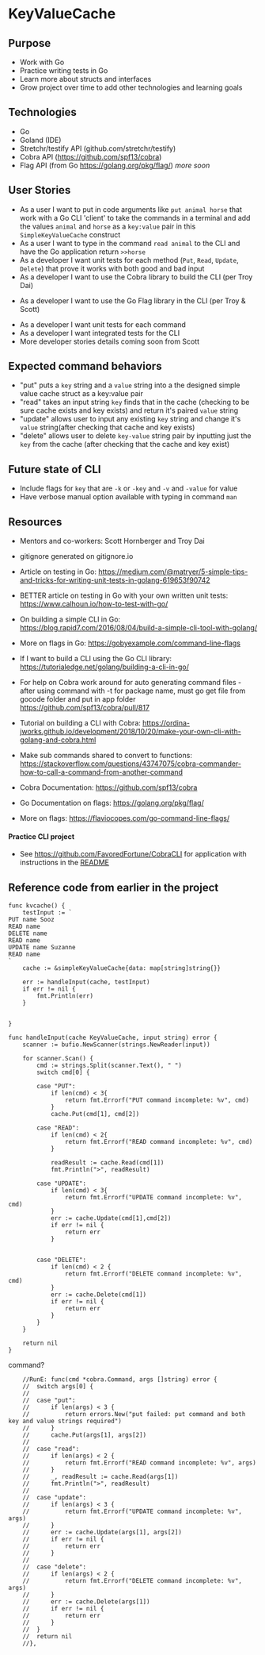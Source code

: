 # KeyValueCache

## Purpose
- Work with Go
- Practice writing tests in Go
- Learn more about structs and interfaces
- Grow project over time to add other technologies and learning goals

## Technologies
- Go
- Goland (IDE)
- Stretchr/testify API (github.com/stretchr/testify)
- Cobra API (https://github.com/spf13/cobra)
- Flag API (from Go https://golang.org/pkg/flag/)
_more soon_

## User Stories
- As a user I want to put in code arguments like `put animal horse` that work with a Go CLI 'client' to take the commands in a terminal and add the values `animal` and `horse` as a `key:value` pair in this `SimpleKeyValueCache` construct
- As a user I want to type in the command `read animal` to the CLI and have the Go application return `>>horse`
- As a developer I want unit tests for each method (`Put`, `Read`, `Update`, `Delete`) that prove it works with both good and bad input
- As a developer I want to use the Cobra library to build the CLI (per Troy Dai)
* As a developer I want to use the Go Flag library in the CLI (per Troy & Scott)
- As a developer I want unit tests for each command 
- As a developer I want integrated tests for the CLI
- More developer stories details coming soon from Scott


## Expected command behaviors
- "put" puts a `key` string and a `value` string into a the designed simple value cache struct as a key:value pair
- "read" takes an input string `key` finds that in the cache (checking to be sure cache exists and key exists) and return it's paired `value` string
- "update" allows user to input any existing `key` string and change it's `value` string(after checking that cache and key exists)
- "delete" allows user to delete `key-value` string pair by inputting just the `key` from the cache (after checking that the cache and key exist)

## Future state of CLI
- Include flags for `key` that are `-k` or `-key` and `-v` and `-value` for value
- Have verbose manual option available with typing in command `man`


## Resources
- Mentors and co-workers: Scott Hornberger and Troy Dai
- gitignore generated on gitignore.io
- Article on testing in Go: https://medium.com/@matryer/5-simple-tips-and-tricks-for-writing-unit-tests-in-golang-619653f90742
- BETTER article on testing in Go with your own written unit tests: https://www.calhoun.io/how-to-test-with-go/
- On building a simple CLI in Go: https://blog.rapid7.com/2016/08/04/build-a-simple-cli-tool-with-golang/
- More on flags in Go: https://gobyexample.com/command-line-flags
- If I want to build a CLI using the Go CLI library: https://tutorialedge.net/golang/building-a-cli-in-go/

- For help on Cobra work around for auto generating command files - after using command with -t for package name, must go get file from gocode folder and put in app folder
https://github.com/spf13/cobra/pull/817

- Tutorial on building a CLI with Cobra: https://ordina-jworks.github.io/development/2018/10/20/make-your-own-cli-with-golang-and-cobra.html

- Make sub commands shared to convert to functions: https://stackoverflow.com/questions/43747075/cobra-commander-how-to-call-a-command-from-another-command

- Cobra Documentation: https://github.com/spf13/cobra

- Go Documentation on flags: https://golang.org/pkg/flag/

- More on flags: https://flaviocopes.com/go-command-line-flags/

#### Practice CLI project
- See https://github.com/FavoredFortune/CobraCLI for application with instructions in the [README](https://github.com/FavoredFortune/CobraCLI/blob/master/README.md)

## Reference code from earlier in the project

```gotemplate
func kvcache() {
	testInput := `
PUT name Sooz
READ name
DELETE name
READ name
UPDATE name Suzanne
READ name
`
	cache := &simpleKeyValueCache{data: map[string]string{}}

	err := handleInput(cache, testInput)
	if err != nil {
		fmt.Println(err)
	}


}
```
```gotemplate
func handleInput(cache KeyValueCache, input string) error {
	scanner := bufio.NewScanner(strings.NewReader(input))

	for scanner.Scan() {
		cmd := strings.Split(scanner.Text(), " ")
		switch cmd[0] {

		case "PUT":
			if len(cmd) < 3{
				return fmt.Errorf("PUT command incomplete: %v", cmd)
			}
			cache.Put(cmd[1], cmd[2])

		case "READ":
			if len(cmd) < 2{
				return fmt.Errorf("READ command incomplete: %v", cmd)
			}

			readResult := cache.Read(cmd[1])
			fmt.Println(">", readResult)

		case "UPDATE":
			if len(cmd) < 3{
				return fmt.Errorf("UPDATE command incomplete: %v", cmd)
			}
			err := cache.Update(cmd[1],cmd[2])
			if err != nil {
				return err
			}


		case "DELETE":
			if len(cmd) < 2 {
				return fmt.Errorf("DELETE command incomplete: %v", cmd)
			}
			err := cache.Delete(cmd[1])
			if err != nil {
				return err
			}
		}
	}

	return nil
}
```

command?
```gotemplate
	//RunE: func(cmd *cobra.Command, args []string) error {
	//	switch args[0] {
	//
	//	case "put":
	//		if len(args) < 3 {
	//			return errors.New("put failed: put command and both key and value strings required")
	//		}
	//		cache.Put(args[1], args[2])
	//
	//	case "read":
	//		if len(args) < 2 {
	//			return fmt.Errorf("READ command incomplete: %v", args)
	//		}
	//		_, readResult := cache.Read(args[1])
	//		fmt.Println(">", readResult)
	//
	//	case "update":
	//		if len(args) < 3 {
	//			return fmt.Errorf("UPDATE command incomplete: %v", args)
	//		}
	//		err := cache.Update(args[1], args[2])
	//		if err != nil {
	//			return err
	//		}
	//
	//	case "delete":
	//		if len(args) < 2 {
	//			return fmt.Errorf("DELETE command incomplete: %v", args)
	//		}
	//		err := cache.Delete(args[1])
	//		if err != nil {
	//			return err
	//		}
	//	}
	//	return nil
	//},
```

